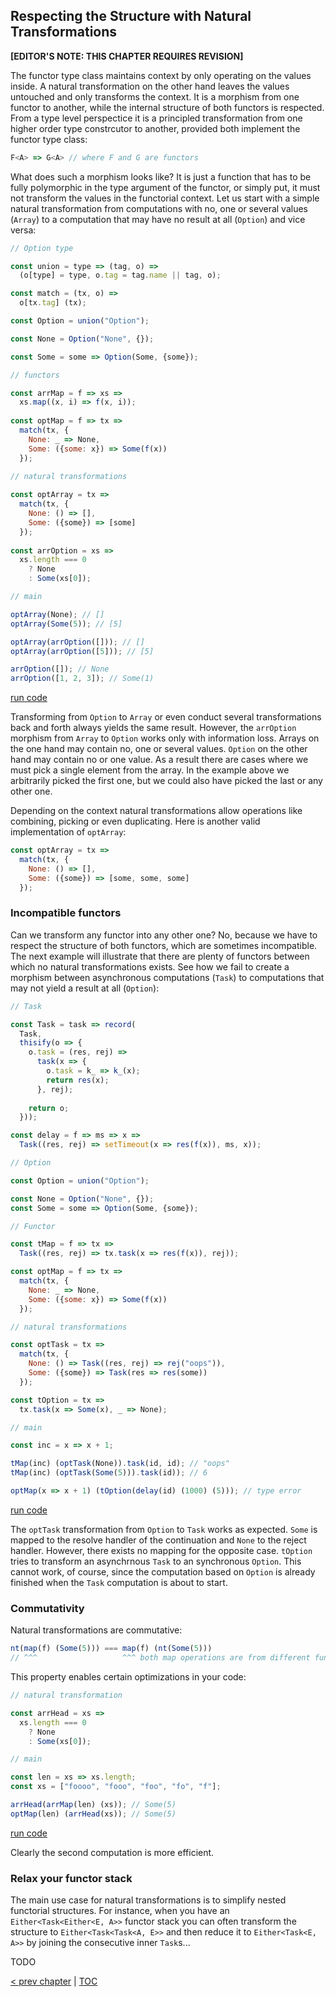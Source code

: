 ## Respecting the Structure with Natural Transformations

**[EDITOR'S NOTE: THIS CHAPTER REQUIRES REVISION]**

The functor type class maintains context by only operating on the values inside. A natural transformation on the other hand leaves the values untouched and only transforms the context. It is a morphism from one functor to another, while the internal structure of both functors is respected. From a type level perspectice it is a principled transformation from one higher order type constrcutor to another, provided both implement the functor type class:

```javascript
F<A> => G<A> // where F and G are functors
```
What does such a morphism looks like? It is just a function that has to be fully polymorphic in the type argument of the functor, or simply put, it must not transform the values in the functorial context. Let us start with a simple natural transformation from computations with no, one or several values (`Array`) to a computation that may have no result at all (`Option`) and vice versa:

```javascript
// Option type

const union = type => (tag, o) =>
  (o[type] = type, o.tag = tag.name || tag, o);

const match = (tx, o) =>
  o[tx.tag] (tx);

const Option = union("Option");

const None = Option("None", {});

const Some = some => Option(Some, {some});

// functors

const arrMap = f => xs =>
  xs.map((x, i) => f(x, i));
  
const optMap = f => tx =>
  match(tx, {
    None: _ => None,
    Some: ({some: x}) => Some(f(x))
  });
  
// natural transformations

const optArray = tx =>
  match(tx, {
    None: () => [],
    Some: ({some}) => [some]
  });
  
const arrOption = xs =>
  xs.length === 0
    ? None
    : Some(xs[0]);

// main

optArray(None); // []
optArray(Some(5)); // [5]

optArray(arrOption([])); // []
optArray(arrOption([5])); // [5]

arrOption([]); // None
arrOption([1, 2, 3]); // Some(1)
```
[run code](https://repl.it/repls/ColdEdibleHandwritingrecognition)

Transforming from `Option` to `Array` or even conduct several transformations back and forth always yields the same result. However, the `arrOption` morphism from `Array` to `Option` works only with information loss. Arrays on the one hand may contain no, one or several values. `Option` on the other hand may contain no or one value. As a result there are cases where we must pick a single element from the array. In the example above we arbitrarily picked the first one, but we could also have picked the last or any other one.

Depending on the context natural transformations allow operations like combining, picking or even duplicating. Here is another valid implementation of `optArray`:

```javascript
const optArray = tx =>
  match(tx, {
    None: () => [],
    Some: ({some}) => [some, some, some]
  });
```
### Incompatible functors

Can we transform any functor into any other one? No, because we have to respect the structure of both functors, which are sometimes incompatible. The next example will illustrate that there are plenty of functors between which no natural transformations exists. See how we fail to create a morphism between asynchronous computations (`Task`) to computations that may not yield a result at all (`Option`):

```javascript
// Task

const Task = task => record(
  Task,
  thisify(o => {
    o.task = (res, rej) =>
      task(x => {
        o.task = k_ => k_(x);
        return res(x);
      }, rej);
    
    return o;
  }));

const delay = f => ms => x =>
  Task((res, rej) => setTimeout(x => res(f(x)), ms, x));

// Option

const Option = union("Option");

const None = Option("None", {});
const Some = some => Option(Some, {some});

// Functor

const tMap = f => tx =>
  Task((res, rej) => tx.task(x => res(f(x)), rej));

const optMap = f => tx =>
  match(tx, {
    None: _ => None,
    Some: ({some: x}) => Some(f(x))
  });

// natural transformations

const optTask = tx =>
  match(tx, {
    None: () => Task((res, rej) => rej("oops")),
    Some: ({some}) => Task(res => res(some))
  });

const tOption = tx =>
  tx.task(x => Some(x), _ => None);

// main

const inc = x => x + 1;

tMap(inc) (optTask(None)).task(id, id); // "oops"
tMap(inc) (optTask(Some(5))).task(id)); // 6

optMap(x => x + 1) (tOption(delay(id) (1000) (5))); // type error
```
[run code](https://repl.it/repls/KhakiOutgoingOop)

The `optTask` transformation from `Option` to `Task` works as expected. `Some` is mapped to the resolve handler of the continuation and `None` to the reject handler. However, there exists no mapping for the opposite case. `tOption` tries to transform an asynchrnous `Task` to an synchronous `Option`. This cannot work, of course, since the computation based on `Option` is already finished when the `Task` computation is about to start.

### Commutativity

Natural transformations are commutative:

```javascript
nt(map(f) (Some(5))) === map(f) (nt(Some(5)))
// ^^^                   ^^^ both map operations are from different functors
```
This property enables certain optimizations in your code:

```javascript
// natural transformation

const arrHead = xs =>
  xs.length === 0
    ? None
    : Some(xs[0]);

// main

const len = xs => xs.length;
const xs = ["foooo", "fooo", "foo", "fo", "f"];

arrHead(arrMap(len) (xs)); // Some(5)
optMap(len) (arrHead(xs)); // Some(5)
```
[run code](https://repl.it/repls/QuaintJadedPoint)

Clearly the second computation is more efficient.

### Relax your functor stack

The main use case for natural transformations is to simplify nested functorial structures. For instance, when you have an `Either<Task<Either<E, A>>` functor stack you can often transform the structure to `Either<Task<Task<A, E>>` and then reduce it to `Either<Task<E, A>>` by joining the consecutive inner `Task`s...

TODO

[&lt; prev chapter](https://github.com/kongware/scriptum/blob/master/ch-13.md) | [TOC](https://github.com/kongware/scriptum#functional-programming-course-toc)
